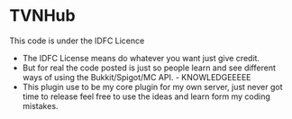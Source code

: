 # TVNHub
This code is under the IDFC Licence
  - The IDFC License means do whatever you want just give credit. 
  - But for real the code posted is just so people learn and see different ways of using the Bukkit/Spigot/MC API. 
               - KNOWLEDGEEEEE
  - This plugin use to be my core plugin for my own server, just never got time to release feel free to use the ideas and learn form my coding mistakes.
